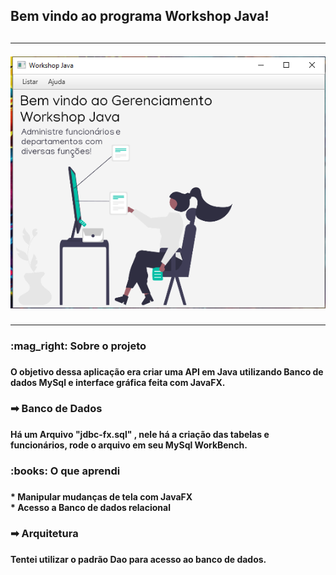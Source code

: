<h2>Bem vindo ao programa Workshop Java!<br><h2>
<hr>
<img src= "screenshot/Capturar.PNG">
<hr>
<h3>:mag_right: Sobre o projeto<h3>
  <h4>
    O objetivo dessa aplicação era criar uma API em Java utilizando Banco de dados MySql e interface gráfica feita com JavaFX.<br>
  <h4>
<h3>➡ Banco de Dados<h3>
  <h4>
    Há um Arquivo "jdbc-fx.sql" , nele há a criação das tabelas e funcionários, rode o arquivo em seu MySql WorkBench.
  <h4>
<h3>:books: O que aprendi<h3>
 <h4>
    * Manipular mudanças de tela com JavaFX <br>
    * Acesso a Banco de dados relacional <br>
 <h4>
<h3>➡ Arquitetura<h3>
  <h4>
    Tentei utilizar o padrão Dao para acesso ao banco de dados.
 <h4>
  
